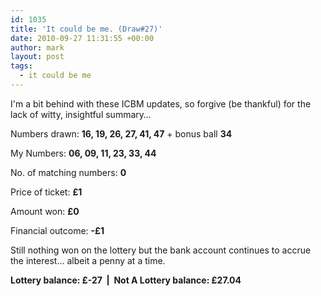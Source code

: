 ```yaml
---
id: 1035
title: 'It could be me. (Draw#27)'
date: 2010-09-27 11:31:55 +00:00
author: mark
layout: post
tags:
  - it could be me
---
```

I'm a bit behind with these ICBM updates, so forgive (be thankful) for the lack of witty, insightful summary&#8230;

Numbers drawn: **16, 19, 26, 27, 41, 47** + bonus ball **34**

My Numbers: **06, 09, 11, 23, 33, 44**

No. of matching numbers: **0**

Price of ticket: **£1**

Amount won: **£0**

Financial outcome: **-£1**

Still nothing won on the lottery but the bank account continues to accrue the interest&#8230; albeit a penny at a time.

**Lottery balance: £-27  |  Not A Lottery balance: £27.04**
